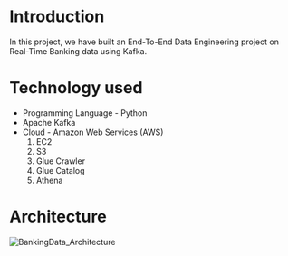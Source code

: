 # Introduction
In this project, we have built an End-To-End Data Engineering project on Real-Time Banking data using Kafka.

# Technology used
- Programming Language - Python
- Apache Kafka
- Cloud - Amazon Web Services (AWS)
  1. EC2
  2. S3
  3. Glue Crawler
  4. Glue Catalog
  5. Athena

# Architecture
![BankingData_Architecture](https://github.com/SS279/kafka-data-engineering-project/assets/106775794/b9e9b29e-cbcc-4243-88fb-e8cf1080d05f)
